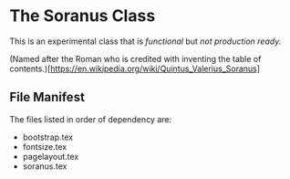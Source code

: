 # The Soranus Class

This is an experimental class that is _functional_ but _not production ready._

(Named after the Roman who is credited with inventing the table of contents.)[https://en.wikipedia.org/wiki/Quintus_Valerius_Soranus]


## File Manifest

The files listed in order of dependency are:

- bootstrap.tex
- fontsize.tex
- pagelayout.tex
- soranus.tex
